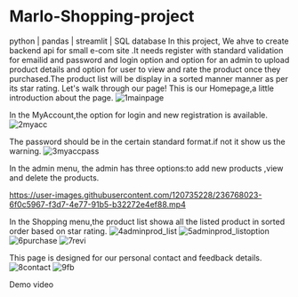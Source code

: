 # Marlo-Shopping-project
python | pandas | streamlit | SQL database
In this project, We ahve to create backend api for small e-com site .It needs register with standard validation for emailid and password and login option and option for an admin to upload product details and option for user to view and rate the product once they purchased.The product list will be display in a sorted manner manner as per its star rating.
Let's walk through our page!
This is our Homepage,a little introduction about the page.
![1mainpage](https://user-images.githubusercontent.com/120735228/236761428-150fd665-d569-4657-80cd-f6a1531b0120.png)

In the MyAccount,the option for login and new registration is available.
![2myacc](https://user-images.githubusercontent.com/120735228/236763332-9a39f700-4e11-437b-9518-ce116416e2bc.jpg)

 The password should be in the certain standard format.if not it show us the warning.
 ![3myaccpass](https://user-images.githubusercontent.com/120735228/236764424-bfc0f4d6-04e6-49b1-96c4-ca2fc47f45c1.jpg)

In the admin menu, the admin has three options:to add new products ,view and delete the products.

https://user-images.githubusercontent.com/120735228/236768023-6f0c5967-f3d7-4e77-91b5-b32272e4ef88.mp4

In the Shopping menu,the product list showa all the listed product in sorted order based on star rating.
![4adminprod_list](https://user-images.githubusercontent.com/120735228/236766989-ce46a607-0046-4f6b-8480-8befffe0a52a.jpg)
![5adminprod_listoption](https://user-images.githubusercontent.com/120735228/236767354-c773a622-9f6e-4832-b00f-a4389dafd836.jpg)
![6purchase](https://user-images.githubusercontent.com/120735228/236767392-681bcc4a-a830-42ac-8e2a-a8b431d3f0f4.jpg)
![7revi](https://user-images.githubusercontent.com/120735228/236767442-190f8103-3291-4fe4-a659-3415d37a1414.jpg)

This page is designed for our personal contact and feedback details.
![8contact](https://user-images.githubusercontent.com/120735228/236767890-533c13e0-1286-4884-86af-18e353003fc8.jpg)
![9fb](https://user-images.githubusercontent.com/120735228/236767920-78792fb9-1ec0-4051-b50a-69b154470815.jpg)

Demo video
